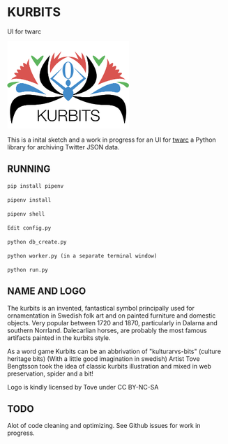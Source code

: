 # KURBITS
UI for twarc

<div style="text: center;">
<img height="200" src="https://github.com/Segerberg/twarcUI/blob/master/app/static/logo.png?raw=true">
</div>

This is a inital sketch and a work in progress for an UI for [twarc](https://github.com/DocNow/twarc) a Python library for archiving Twitter JSON data.

## RUNNING

    pip install pipenv

    pipenv install

    pipenv shell

    Edit config.py

    python db_create.py

    python worker.py (in a separate terminal window)

    python run.py

## NAME AND LOGO
The kurbits is an invented, fantastical symbol principally used for ornamentation in Swedish folk art
and on painted furniture and domestic objects. Very popular between 1720 and 1870, particularly in Dalarna and southern Norrland.
Dalecarlian horses, are probably the most famous artifacts painted in the kurbits style.

As a word game Kurbits can be an abbrivation of "kulturarvs-bits" (culture heritage bits) (With a little good imagination in swedish)
Artist Tove Bengtsson took the idea of classic kurbits illustration and mixed in web preservation, spider and a bit!

Logo is kindly licensed by Tove under CC BY-NC-SA

## TODO

Alot of code cleaning and optimizing. See Github issues for work in progress.





